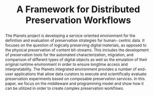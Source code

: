 ---
abstract: The Planets project is developing a service-oriented environment for the
  definition and evaluation of preservation strategies for human- centric data. It
  focuses on the question of logically preserving digital materials, as opposed to
  the physical preservation of content bit-streams. This includes the development
  of preservation tools for the automated characterization, migration, and comparison
  of different types of digital objects as well as the emulation of their original
  runtime environment in order to ensure longtime access and interpretability. The
  Planets integrated environment provides a number of end-user applications that allow
  data curators to execute and scientifically evaluate preservation experiments based
  on composable preservation services. In this paper, we focus on the middleware and
  programming model and show how it can be utilized in order to create complex preservation
  workflows.
creators:
- Rainer Schmidt
- Carl Wilson
- Andrew Jackson
- Peter Melms
- Fabian Steeg
- Ross King
date: null
document_url: https://services.phaidra.univie.ac.at/api/object/o:294009/download
grand_parent: iPRES
institutions: []
keywords:
- san francisco
landing_page_url: https://phaidra.univie.ac.at/o:294009
language: eng
layout: publication
license: CC BY-SA 3.0 AT
notes_url: null
parent: iPRES 2009
publication_type: paper
size: 1009658
slides_url: null
source_name: iPRES
stream_url: null
title: A Framework for Distributed Preservation Workflows
year: 2009
---